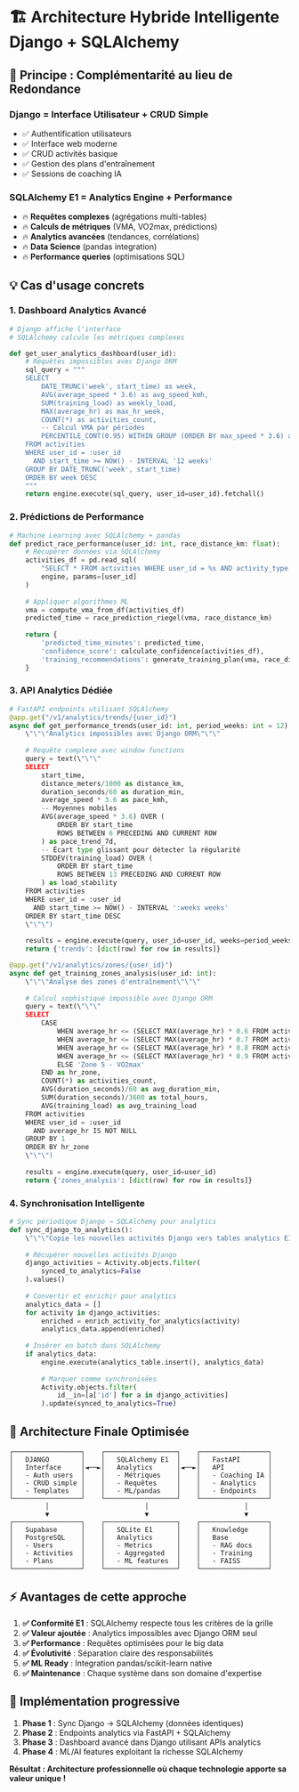 # 🏗️ Architecture Hybride Intelligente Django + SQLAlchemy

## 🎯 Principe : Complémentarité au lieu de Redondance

### **Django** = Interface Utilisateur + CRUD Simple
- ✅ Authentification utilisateurs
- ✅ Interface web moderne  
- ✅ CRUD activités basique
- ✅ Gestion des plans d'entraînement
- ✅ Sessions de coaching IA

### **SQLAlchemy E1** = Analytics Engine + Performance
- 🔥 **Requêtes complexes** (agrégations multi-tables)
- 🔥 **Calculs de métriques** (VMA, VO2max, prédictions)
- 🔥 **Analytics avancées** (tendances, corrélations)
- 🔥 **Data Science** (pandas integration)
- 🔥 **Performance queries** (optimisations SQL)

## 💡 Cas d'usage concrets

### 1. **Dashboard Analytics Avancé**
```python
# Django affiche l'interface
# SQLAlchemy calcule les métriques complexes

def get_user_analytics_dashboard(user_id):
    # Requêtes impossibles avec Django ORM
    sql_query = """
    SELECT 
        DATE_TRUNC('week', start_time) as week,
        AVG(average_speed * 3.6) as avg_speed_kmh,
        SUM(training_load) as weekly_load,
        MAX(average_hr) as max_hr_week,
        COUNT(*) as activities_count,
        -- Calcul VMA par périodes
        PERCENTILE_CONT(0.95) WITHIN GROUP (ORDER BY max_speed * 3.6) as vma_estimate
    FROM activities 
    WHERE user_id = :user_id 
      AND start_time >= NOW() - INTERVAL '12 weeks'
    GROUP BY DATE_TRUNC('week', start_time)
    ORDER BY week DESC
    """
    return engine.execute(sql_query, user_id=user_id).fetchall()
```

### 2. **Prédictions de Performance**
```python
# Machine Learning avec SQLAlchemy + pandas
def predict_race_performance(user_id: int, race_distance_km: float):
    # Récupérer données via SQLAlchemy
    activities_df = pd.read_sql(
        "SELECT * FROM activities WHERE user_id = %s AND activity_type = 'running'",
        engine, params=[user_id]
    )
    
    # Appliquer algorithmes ML
    vma = compute_vma_from_df(activities_df)
    predicted_time = race_prediction_riegel(vma, race_distance_km)
    
    return {
        'predicted_time_minutes': predicted_time,
        'confidence_score': calculate_confidence(activities_df),
        'training_recommendations': generate_training_plan(vma, race_distance_km)
    }
```

### 3. **API Analytics Dédiée**
```python
# FastAPI endpoints utilisant SQLAlchemy
@app.get("/v1/analytics/trends/{user_id}")
async def get_performance_trends(user_id: int, period_weeks: int = 12):
    \"\"\"Analytics impossibles avec Django ORM\"\"\"
    
    # Requête complexe avec window functions
    query = text(\"\"\"
    SELECT 
        start_time,
        distance_meters/1000 as distance_km,
        duration_seconds/60 as duration_min,
        average_speed * 3.6 as pace_kmh,
        -- Moyennes mobiles
        AVG(average_speed * 3.6) OVER (
            ORDER BY start_time 
            ROWS BETWEEN 6 PRECEDING AND CURRENT ROW
        ) as pace_trend_7d,
        -- Écart type glissant pour détecter la régularité
        STDDEV(training_load) OVER (
            ORDER BY start_time 
            ROWS BETWEEN 13 PRECEDING AND CURRENT ROW
        ) as load_stability
    FROM activities 
    WHERE user_id = :user_id 
      AND start_time >= NOW() - INTERVAL ':weeks weeks'
    ORDER BY start_time DESC
    \"\"\")
    
    results = engine.execute(query, user_id=user_id, weeks=period_weeks)
    return {'trends': [dict(row) for row in results]}

@app.get("/v1/analytics/zones/{user_id}")  
async def get_training_zones_analysis(user_id: int):
    \"\"\"Analyse des zones d'entraînement\"\"\"
    
    # Calcul sophistiqué impossible avec Django ORM
    query = text(\"\"\"
    SELECT 
        CASE 
            WHEN average_hr <= (SELECT MAX(average_hr) * 0.6 FROM activities WHERE user_id = :user_id) THEN 'Zone 1 - Recovery'
            WHEN average_hr <= (SELECT MAX(average_hr) * 0.7 FROM activities WHERE user_id = :user_id) THEN 'Zone 2 - Aerobic'
            WHEN average_hr <= (SELECT MAX(average_hr) * 0.8 FROM activities WHERE user_id = :user_id) THEN 'Zone 3 - Tempo'
            WHEN average_hr <= (SELECT MAX(average_hr) * 0.9 FROM activities WHERE user_id = :user_id) THEN 'Zone 4 - Threshold'
            ELSE 'Zone 5 - VO2max'
        END as hr_zone,
        COUNT(*) as activities_count,
        AVG(duration_seconds)/60 as avg_duration_min,
        SUM(duration_seconds)/3600 as total_hours,
        AVG(training_load) as avg_training_load
    FROM activities 
    WHERE user_id = :user_id 
      AND average_hr IS NOT NULL
    GROUP BY 1
    ORDER BY hr_zone
    \"\"\")
    
    results = engine.execute(query, user_id=user_id)
    return {'zones_analysis': [dict(row) for row in results]}
```

### 4. **Synchronisation Intelligente**
```python
# Sync périodique Django → SQLAlchemy pour analytics
def sync_django_to_analytics():
    \"\"\"Copie les nouvelles activités Django vers tables analytics E1\"\"\"
    
    # Récupérer nouvelles activités Django
    django_activities = Activity.objects.filter(
        synced_to_analytics=False
    ).values()
    
    # Convertir et enrichir pour analytics
    analytics_data = []
    for activity in django_activities:
        enriched = enrich_activity_for_analytics(activity)
        analytics_data.append(enriched)
    
    # Insérer en batch dans SQLAlchemy
    if analytics_data:
        engine.execute(analytics_table.insert(), analytics_data)
        
        # Marquer comme synchronisées
        Activity.objects.filter(
            id__in=[a['id'] for a in django_activities]
        ).update(synced_to_analytics=True)
```

## 🔄 Architecture Finale Optimisée

```
┌─────────────────┐    ┌──────────────────┐    ┌─────────────────┐
│   DJANGO        │    │   SQLAlchemy E1  │    │   FastAPI       │
│   Interface     │◄──►│   Analytics      │◄──►│   API           │
│   - Auth users  │    │   - Métriques    │    │   - Coaching IA │
│   - CRUD simple │    │   - Requêtes     │    │   - Analytics   │
│   - Templates   │    │   - ML/pandas    │    │   - Endpoints   │
└─────────────────┘    └──────────────────┘    └─────────────────┘
         │                        │                        │
         ▼                        ▼                        ▼
┌─────────────────┐    ┌──────────────────┐    ┌─────────────────┐
│   Supabase      │    │   SQLite E1      │    │   Knowledge     │
│   PostgreSQL    │    │   Analytics      │    │   Base          │
│   - Users       │    │   - Metrics      │    │   - RAG docs    │
│   - Activities  │    │   - Aggregated   │    │   - Training    │
│   - Plans       │    │   - ML features  │    │   - FAISS       │
└─────────────────┘    └──────────────────┘    └─────────────────┘
```

## ⚡ Avantages de cette approche

1. **✅ Conformité E1** : SQLAlchemy respecte tous les critères de la grille
2. **✅ Valeur ajoutée** : Analytics impossibles avec Django ORM seul  
3. **✅ Performance** : Requêtes optimisées pour le big data
4. **✅ Évolutivité** : Séparation claire des responsabilités
5. **✅ ML Ready** : Integration pandas/scikit-learn native
6. **✅ Maintenance** : Chaque système dans son domaine d'expertise

## 🎯 Implémentation progressive

1. **Phase 1** : Sync Django → SQLAlchemy (données identiques)
2. **Phase 2** : Endpoints analytics via FastAPI + SQLAlchemy  
3. **Phase 3** : Dashboard avancé dans Django utilisant APIs analytics
4. **Phase 4** : ML/AI features exploitant la richesse SQLAlchemy

**Résultat : Architecture professionnelle où chaque technologie apporte sa valeur unique !**